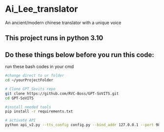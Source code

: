 # Ai_Lee_translator
 An ancient/modern chinese translator with a unique voice
## This project runs in python 3.10
## Do these things below before you run this code:
run these bash codes in your cmd
```bash
#change direct to ur folder
cd ~/yourProjectFolder

# Clone GPT_Sovits repo
git clone https://github.com/RVC-Boss/GPT-SoVITS.git
cd GPT-SoVITS

#install needed tools
pip install -r requirements.txt

# activate API
python api_v2.py --tts_config config.py --bind_addr 127.0.0.1 --port 9880
```
